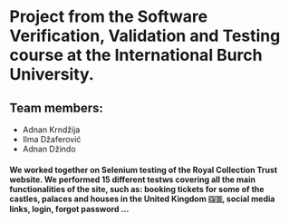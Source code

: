 # Project from the Software Verification, Validation and Testing course at the International Burch University.
## Team members:
- Adnan Krndžija
- Ilma Džaferović
- Adnan Džindo

#### We worked together on Selenium testing of the Royal Collection Trust website. We performed 15 different testws covering all the main functionalities of the site, such as: booking tickets for some of the castles, palaces and houses in the United Kingdom 🇬🇧, social media links, login, forgot password ...

